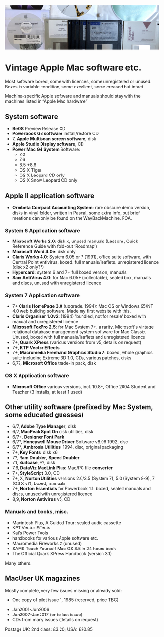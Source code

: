![Vintage Apple Mac software](apple-vintage-software.jpg)

# Vintage Apple Mac software etc.

Most software boxed, some with licences, some unregistered or unused. Boxes in variable condition, some excellent, some creased but intact.

Machine-specific Apple software and manuals should stay with the machines listed in “Apple Mac hardware”

## System software

- **BeOS** Preview Release CD
- **Powerbook G3 software** install/restore CD
- 7, **Apple Multiscan screen software**, disk
- **Apple Studio Display software**, CD
- **Power Mac G4 System** Software:
  - 7.0
  - 7.6
  - 8.5 +8.6
  - OS X Tiger
  - OS X Leopard CD only
  - OS X Snow Leopard CD only

## Apple II application software

- **Ormbeta Compact Accounting System**: rare obscure demo version, disks in vinyl folder, written in Pascal, some extra info, but brief mentions can only be found on the WayBackMachine. POA.

### System 6 Application software

- **Microsoft Works 2.0**: disk x, unused manuals (Lessons, Quick Reference Guide with fold-out ‘Roadmap’)
- **Microsoft Word 4.0e**: disk only
- **Claris Works 4.0**: System 6.05 or 7 (1991), office suite software, with Central Point Antivirus, boxed, full manuals/leaflets, unregistered licence (disk x2 only??)
- **Hypercard**: system 6 and 7+ full boxed version, manuals
- **Sam AntiVirus 4.0**: for Mac 6.05+ (collectable), sealed box, manuals and discs, unused with unregistered licence

### System 7 Application software

- 7+ **Claris HomePage 3.0** (upgrade, 1994): Mac OS or Windows 95/NT 4.0 web building software. Made my first website with this.
- **Claris Organiser 1.0v2**: (1994) 'bundled, not for resale' boxed with manual and unregistered licence
- **Microsoft FoxPro 2.5**: for Mac System 7+, a rarity, Microsoft's vintage relational database management system software for Mac Classic. Unused, boxed with full manuals/leaflets and unregistered licence
- 7+, **Quark XPress** (various versions from v5, details on request)
- 7+, **KTP Vector Effects**
- 7+, **Macromedia Freehand Graphics Studio 7**: boxed, whole graphics suite including Extreme 3D 1.0, CDs, various patches, disks
- 6,7?, **Microsoft Office** trade-in pack, disk

### OS X Application software

- **Microsoft Office** various versions, incl. 10.8+, Office 2004 Student and Teacher (3 installs, at least 1 used)

## Other utility software (prefixed by Mac System, some educated guesses)

- 6/7, **Adobe Type Manager**, disk
- 6/7, **MacPeak Spot On** disk utilities, disk
- 6/7+, **Designer Font Pack**
- 6/7?, **Honeywell Mouse Driver** Software v8.06 1992, disc
- 6/7?, **Ambrosia Utilities**, 1994, disc, original packaging
- 7+, **Key Fonts**, disk x6
- 7?, **Ram Doubler**, **Speed Doubler**
- 7.1, **Suitcase**, v?, disk
- 7.6, **DataViz MacLink Plus**: Mac/PC file **converter**
- 7+, **StyleScript** 3.0, CD
- 7+, X, **Norton Utilities** versions 2.0/3.5 (System 7), 5.0 (System 8-9), 7 (OS X v?), boxed, manuals
- 7+, **Norton Essentials** for Powerbook 1.1: boxed, sealed manuals and discs, unused with unregistered licence
- 8,9, **Norton Antivirus** v5, CD

### Manuals and books, misc.

- Macintosh Plus, A Guided Tour: sealed audio cassette
- KPT Vector Effects
- Kai's Power Tools
- handbooks for various Apple software etc.
- Macromedia Fireworks 2 (unused)
- SAMS Teach Yourself Mac OS 8.5 in 24 hours book
- The Official Quark XPress Handbook (version 3.1)

Many others.

## MacUser UK magazines

Mostly complete, very few issues missing or already sold:

- One copy of pilot issue 1, 1985 (reserved, price TBC)
<!-- - Apr1995-Jul1996 -->
<!-- - Aug1996-Jan1998 -->
<!-- - Feb1998-Nov2000 -->
- Jan2001-Jun2006
- Jan2007-Jan2017 (or to last issue)
- CDs from many issues (details on request)

Postage UK: 2nd class: £3.20; USA: £20.85
